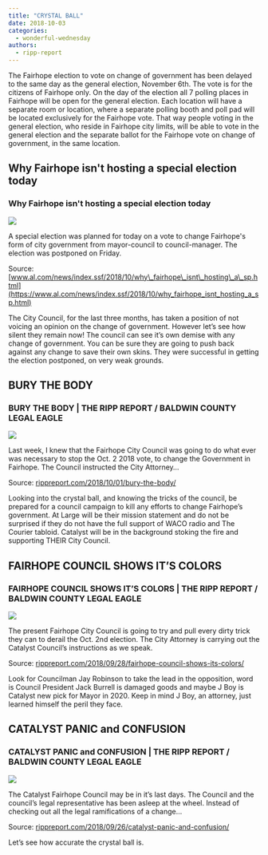 ```yaml
---
title: "CRYSTAL BALL"
date: 2018-10-03
categories: 
  - wonderful-wednesday
authors: 
  - ripp-report
---
```


The Fairhope election to vote on change of government has been delayed to the same day as the general election, November 6th. The vote is for the citizens of Fairhope only. On the day of the election all 7 polling places in Fairhope will be open for the general election. Each location will have a separate room or location, where a separate polling booth and poll pad will be located exclusively for the Fairhope vote. That way people voting in the general election, who reside in Fairhope city limits, will be able to vote in the general election and the separate ballot for the Fairhope vote on change of government, in the same location.

## Why Fairhope isn't hosting a special election today

### Why Fairhope isn't hosting a special election today

![](https://expo.advance.net/img/204dfbb0a8/width960/bb1_jayrobinson1.jpeg)

A special election was planned for today on a vote to change Fairhope's form of city government from mayor-council to council-manager. The election was postponed on Friday.

Source: [www.al.com/news/index.ssf/2018/10/why\_fairhope\_isnt\_hosting\_a\_sp.html](https://www.al.com/news/index.ssf/2018/10/why_fairhope_isnt_hosting_a_sp.html)

The City Council, for the last three months, has taken a position of not voicing an opinion on the change of government. However let’s see how silent they remain now! The council can see it’s own demise with any change of government. You can be sure they are going to push back against any change to save their own skins. They were successful in getting the election postponed, on very weak grounds.

## BURY THE BODY

### BURY THE BODY | THE RIPP REPORT / BALDWIN COUNTY LEGAL EAGLE

![](https://cdn.rippreport.com/wp-content/uploads/2018/10/shovel.jpg)

Last week, I knew that the Fairhope City Council was going to do what ever was necessary to stop the Oct. 2 2018 vote, to change the Government in Fairhope. The Council instructed the City Attorney…

Source: [rippreport.com/2018/10/01/bury-the-body/](https://rippreport.com/2018/10/01/bury-the-body/)

Looking into the crystal ball, and knowing the tricks of the council, be prepared for a council campaign to kill any efforts to change Fairhope’s government. At Large will be their mission statement and do not be surprised if they do not have the full support of WACO radio and The Courier tabloid. Catalyst will be in the background stoking the fire and supporting THEIR City Council.

## FAIRHOPE COUNCIL SHOWS IT’S COLORS

### FAIRHOPE COUNCIL SHOWS IT’S COLORS | THE RIPP REPORT / BALDWIN COUNTY LEGAL EAGLE

![](https://cdn.rippreport.com/wp-content/uploads/2018/09/puzzle-1152794_640.jpg)

The present Fairhope City Council is going to try and pull every dirty trick they can to derail the Oct. 2nd election. The City Attorney is carrying out the Catalyst Council’s instructions as we speak.

Source: [rippreport.com/2018/09/28/fairhope-council-shows-its-colors/](https://rippreport.com/2018/09/28/fairhope-council-shows-its-colors/)

Look for Councilman Jay Robinson to take the lead in the opposition, word is Council President Jack Burrell is damaged goods and maybe J Boy is Catalyst new pick for Mayor in 2020. Keep in mind J Boy, an attorney, just learned himself the peril they face.

## CATALYST PANIC and CONFUSION

### CATALYST PANIC and CONFUSION | THE RIPP REPORT / BALDWIN COUNTY LEGAL EAGLE

![](https://cdn.rippreport.com/wp-content/uploads/2018/09/1600px-Panic_button.jpg)

The Catalyst Fairhope Council may be in it’s last days. The Council and the council’s legal representative has been asleep at the wheel. Instead of checking out all the legal ramifications of a change…

Source: [rippreport.com/2018/09/26/catalyst-panic-and-confusion/](https://rippreport.com/2018/09/26/catalyst-panic-and-confusion/)

Let’s see how accurate the crystal ball is.
